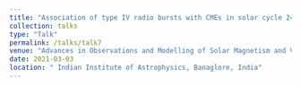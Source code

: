 ```yaml
---
title: "Association of type IV radio bursts with CMEs in solar cycle 24"
collection: talks
type: "Talk"
permalink: /talks/talk7
venue: "Advances in Observations and Modelling of Solar Magnetism and Variability"
date: 2021-03-03
location: " Indian Institute of Astrophysics, Banaglore, India"
---
```

